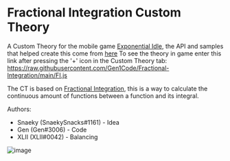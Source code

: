 # Fractional Integration Custom Theory

A Custom Theory for the mobile game [Exponential Idle](https://conicgames.github.io/exponentialidle/), the API and samples that helped create this come from [here](https://github.com/conicgames/theory-sdk)
To see the theory in game enter this link after pressing the '+' icon in the Custom Theory tab: https://raw.githubusercontent.com/Gen1Code/Fractional-Integration/main/FI.js

The CT is based on [Fractional Integration](https://en.wikipedia.org/wiki/Fractional_calculus#Fractional_integrals), this is a way to calculate the continuous amount of functions between a function and its integral.

Authors: 
- Snaeky (SnaekySnacks#1161) - Idea
- Gen (Gen#3006) - Code
- XLII (XLII#0042) - Balancing

![image](https://github.com/Gen1Code/Fractional-Integration/assets/72555054/b98e8698-0ea4-40a3-ab28-5a49cdebb896)